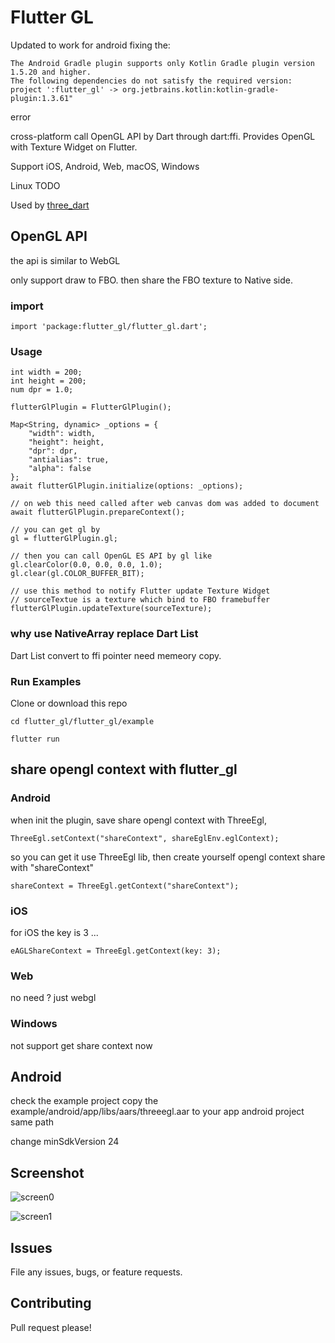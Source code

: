 # Flutter GL

Updated to work for android fixing the:
```
The Android Gradle plugin supports only Kotlin Gradle plugin version 1.5.20 and higher.
The following dependencies do not satisfy the required version:
project ':flutter_gl' -> org.jetbrains.kotlin:kotlin-gradle-plugin:1.3.61"
```
error

cross-platform call OpenGL API by Dart through dart:ffi. Provides OpenGL with Texture Widget on Flutter. 

Support iOS, Android, Web, macOS, Windows

Linux TODO

Used by [three_dart](https://github.com/wasabia/three_dart)


## OpenGL API

the api is similar to WebGL

only support draw to FBO. then share the FBO texture to Native side.


### import

```
import 'package:flutter_gl/flutter_gl.dart';
```

### Usage

```
int width = 200;
int height = 200;
num dpr = 1.0;

flutterGlPlugin = FlutterGlPlugin();

Map<String, dynamic> _options = {
    "width": width, 
    "height": height, 
    "dpr": dpr,
    "antialias": true,
    "alpha": false
};    
await flutterGlPlugin.initialize(options: _options);

// on web this need called after web canvas dom was added to document
await flutterGlPlugin.prepareContext();

// you can get gl by
gl = flutterGlPlugin.gl;

// then you can call OpenGL ES API by gl like
gl.clearColor(0.0, 0.0, 0.0, 1.0);
gl.clear(gl.COLOR_BUFFER_BIT);

// use this method to notify Flutter update Texture Widget
// sourceTextue is a texture which bind to FBO framebuffer
flutterGlPlugin.updateTexture(sourceTexture);
```

### why use NativeArray replace Dart List

Dart List convert to ffi pointer need memeory copy.

### Run Examples

Clone or download this repo

```
cd flutter_gl/flutter_gl/example

flutter run
```

## share opengl context with flutter_gl

### Android

when init the plugin, save share opengl context with ThreeEgl,

```
ThreeEgl.setContext("shareContext", shareEglEnv.eglContext);
```

so you can get it use ThreeEgl lib, then create yourself opengl context share with "shareContext"

```
shareContext = ThreeEgl.getContext("shareContext");
```


### iOS

for iOS the key is 3 ... 
```
eAGLShareContext = ThreeEgl.getContext(key: 3);
```

### Web
no need ? just webgl

### Windows

not support get share context now


## Android

check the example project
copy the example/android/app/libs/aars/threeegl.aar
to your app android project same path

change minSdkVersion 24


## Screenshot

![screen0](https://user-images.githubusercontent.com/1768228/118112805-15a0b300-b418-11eb-81c0-c693cfca95aa.png)

![screen1](https://user-images.githubusercontent.com/1768228/118112813-176a7680-b418-11eb-8ff9-877b941048e1.png)


## Issues

File any issues, bugs, or feature requests.

## Contributing

Pull request please!
